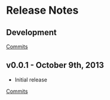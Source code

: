 # Release Notes

## Development

[Commits](https://github.com/kpdecker/es6-module-packager/compare/v0.0.1...master)

## v0.0.1 - October 9th, 2013

- Initial release

[Commits](https://github.com/kpdecker/es6-module-packager/compare/59d6737...v0.0.1)

